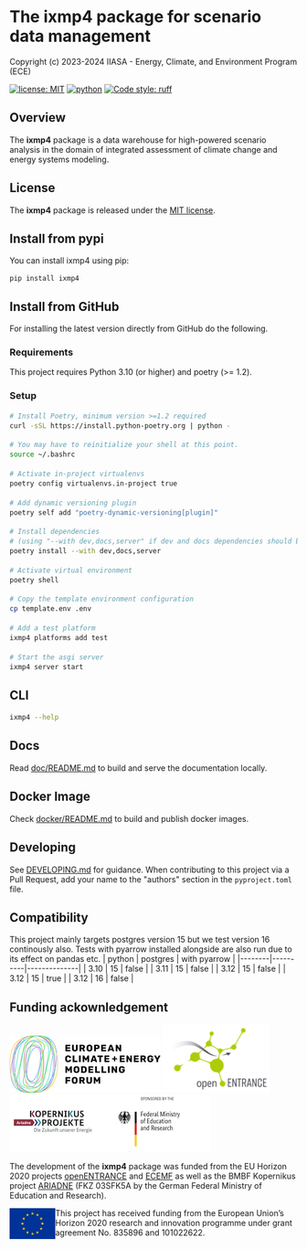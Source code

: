 # The ixmp4 package for scenario data management

Copyright (c) 2023-2024 IIASA - Energy, Climate, and Environment Program (ECE)

[![license: MIT](https://img.shields.io/badge/license-MIT-brightgreen.svg)](https://github.com/iiasa/ixmp4/blob/main/LICENSE)
[![python](https://img.shields.io/badge/python-3.10_|_3.11_|_3.12-blue?logo=python&logoColor=white)](https://github.com/iiasa/ixmp4)
[![Code style: ruff](https://img.shields.io/endpoint?url=https://raw.githubusercontent.com/charliermarsh/ruff/main/assets/badge/v2.json)](https://github.com/astral-sh/ruff)

## Overview

The **ixmp4** package is a data warehouse for high-powered scenario analysis
in the domain of integrated assessment of climate change and energy systems modeling.

## License

The **ixmp4** package is released under
the [MIT license](https://github.com/iiasa/ixmp4/blob/main/LICENSE).

## Install from pypi

You can install ixmp4 using pip:

```console
pip install ixmp4
```

## Install from GitHub

For installing the latest version directly from GitHub do the following.

### Requirements

This project requires Python 3.10 (or higher) and poetry (>= 1.2).

### Setup

```bash
# Install Poetry, minimum version >=1.2 required
curl -sSL https://install.python-poetry.org | python -

# You may have to reinitialize your shell at this point.
source ~/.bashrc

# Activate in-project virtualenvs
poetry config virtualenvs.in-project true

# Add dynamic versioning plugin
poetry self add "poetry-dynamic-versioning[plugin]"

# Install dependencies
# (using "--with dev,docs,server" if dev and docs dependencies should be installed as well)
poetry install --with dev,docs,server

# Activate virtual environment
poetry shell

# Copy the template environment configuration
cp template.env .env

# Add a test platform
ixmp4 platforms add test

# Start the asgi server
ixmp4 server start
```

## CLI

```bash
ixmp4 --help
```

## Docs

Read [doc/README.md](doc/README.md) to build and serve the documentation locally.

## Docker Image

Check [docker/README.md](docker/README.md) to build and publish docker images.

## Developing

See [DEVELOPING.md](DEVELOPING.md) for guidance. When contributing to this project via
a Pull Request, add your name to the "authors" section in the `pyproject.toml` file.

## Compatibility

This project mainly targets postgres version 15 but we test version 16 continously also. Tests with pyarrow installed alongside are also run due to its effect on pandas etc.
| python | postgres | with pyarrow |
|--------|----------|--------------|
| 3.10 | 15 | false |
| 3.11 | 15 | false |
| 3.12 | 15 | false |
| 3.12 | 15 | true |
| 3.12 | 16 | false |

## Funding ackownledgement

<img src="./doc/source/_static/ECEMF-logo.png" width="264" height="100"
alt="ECEMF logo" />
<img src="./doc/source/_static/openENTRANCE-logo.png" width="187" height="120"
alt="openENTRANCE logo" />
<img src="./doc/source/_static/ariadne-bmbf-logo.png" width="353" height="100"
alt="Kopernikus project ARIADNE logo" />

The development of the **ixmp4** package was funded from the EU Horizon 2020 projects
[openENTRANCE](https://openentrance.eu) and [ECEMF](https://ecemf.eu)
as well as the BMBF Kopernikus project [ARIADNE](https://ariadneprojekt.de)
(FKZ 03SFK5A by the German Federal Ministry of Education and Research).

<img src="./doc/source/_static/EU-logo-300x201.jpg" width="80" height="54" align="left"
alt="EU logo" /> This project has received funding from the European Union’s Horizon
2020 research and innovation programme under grant agreement No. 835896 and 101022622.
